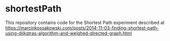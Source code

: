 shortestPath
============

This repository contains code for the Shortest Path experiment described at https://marcinkossakowski.com/posts/2014-11-03-finding-shortest-path-using-dijkstras-algorithm-and-weighed-directed-graph.html
